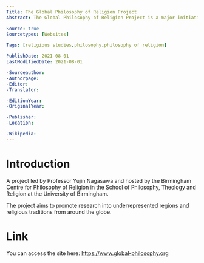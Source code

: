 ```yaml
---
Title: The Global Philosophy of Religion Project
Abstract: The Global Philosophy of Religion Project is a major initiative that aims to make the philosophy of religion a truly global field.

Source: true
Sourcetypes: [Websites]

Tags: [religious studies,philosophy,philosophy of religion]

PublishDate: 2021-08-01
LastModifiedDate: 2021-08-01

-Sourceauthor: 
-Authorpage:
-Editor:
-Translator:

-EditionYear:
-OriginalYear:

-Publisher:
-Location:

-Wikipedia:
---
```

# Introduction
A project led by Professor Yujin Nagasawa and hosted by the Birmingham Centre for Philosophy of Religion in the School of Philosophy, Theology and Religion at the University of Birmingham.

The project aims to promote research into underrepresented regions and religious traditions from around the globe.

# Link
You can access the site here: https://www.global-philosophy.org